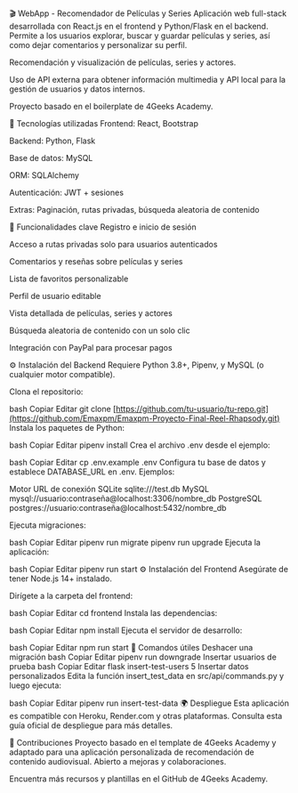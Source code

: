 🎬 WebApp - Recomendador de Películas y Series
Aplicación web full-stack desarrollada con React.js en el frontend y Python/Flask en el backend. Permite a los usuarios explorar, buscar y guardar películas y series, así como dejar comentarios y personalizar su perfil.

Recomendación y visualización de películas, series y actores.

Uso de API externa para obtener información multimedia y API local para la gestión de usuarios y datos internos.

Proyecto basado en el boilerplate de 4Geeks Academy.

🚀 Tecnologías utilizadas
Frontend: React, Bootstrap

Backend: Python, Flask

Base de datos: MySQL

ORM: SQLAlchemy

Autenticación: JWT + sesiones

Extras: Paginación, rutas privadas, búsqueda aleatoria de contenido

🔐 Funcionalidades clave
Registro e inicio de sesión

Acceso a rutas privadas solo para usuarios autenticados

Comentarios y reseñas sobre películas y series

Lista de favoritos personalizable

Perfil de usuario editable

Vista detallada de películas, series y actores

Búsqueda aleatoria de contenido con un solo clic

Integración con PayPal para procesar pagos

⚙️ Instalación del Backend
Requiere Python 3.8+, Pipenv, y MySQL (o cualquier motor compatible).

Clona el repositorio:

bash
Copiar
Editar
git clone [https://github.com/tu-usuario/tu-repo.git](https://github.com/Emaxpm/Emaxpm-Proyecto-Final-Reel-Rhapsody.git)
Instala los paquetes de Python:

bash
Copiar
Editar
pipenv install
Crea el archivo .env desde el ejemplo:

bash
Copiar
Editar
cp .env.example .env
Configura tu base de datos y establece DATABASE_URL en .env. Ejemplos:

Motor	URL de conexión
SQLite	sqlite:///test.db
MySQL	mysql://usuario:contraseña@localhost:3306/nombre_db
PostgreSQL	postgres://usuario:contraseña@localhost:5432/nombre_db

Ejecuta migraciones:

bash
Copiar
Editar
pipenv run migrate
pipenv run upgrade
Ejecuta la aplicación:

bash
Copiar
Editar
pipenv run start
⚙️ Instalación del Frontend
Asegúrate de tener Node.js 14+ instalado.

Dirígete a la carpeta del frontend:

bash
Copiar
Editar
cd frontend
Instala las dependencias:

bash
Copiar
Editar
npm install
Ejecuta el servidor de desarrollo:

bash
Copiar
Editar
npm run start
📄 Comandos útiles
Deshacer una migración
bash
Copiar
Editar
pipenv run downgrade
Insertar usuarios de prueba
bash
Copiar
Editar
flask insert-test-users 5
Insertar datos personalizados
Edita la función insert_test_data en src/api/commands.py y luego ejecuta:

bash
Copiar
Editar
pipenv run insert-test-data
🌍 Despliegue
Esta aplicación es compatible con Heroku, Render.com y otras plataformas. Consulta esta guía oficial de despliegue para más detalles.

🤝 Contribuciones
Proyecto basado en el template de 4Geeks Academy y adaptado para una aplicación personalizada de recomendación de contenido audiovisual. Abierto a mejoras y colaboraciones.

Encuentra más recursos y plantillas en el GitHub de 4Geeks Academy.
